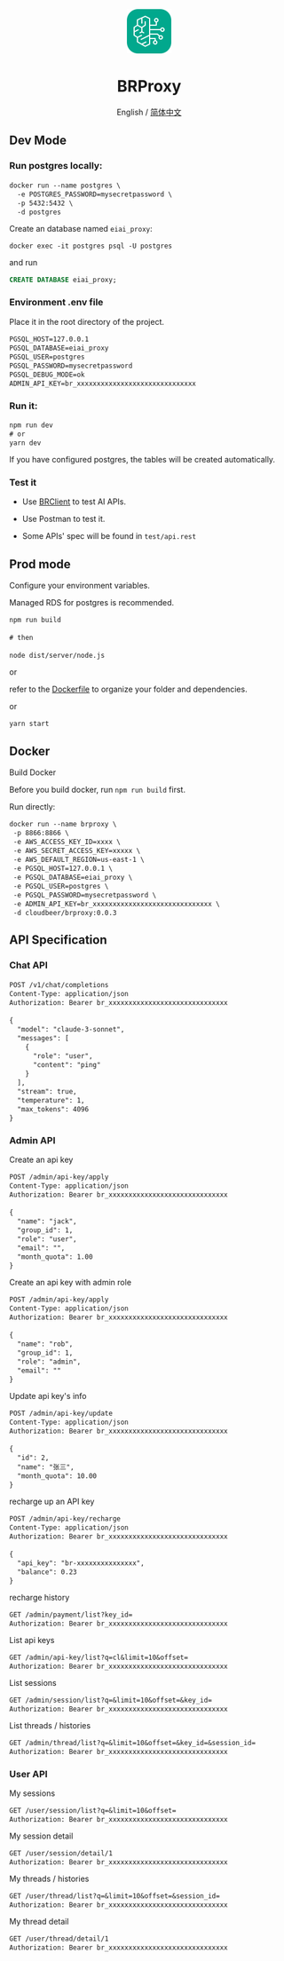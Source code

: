 <div align="center">
<img src="./src/public/img/bedrock_32.svg" alt="icon"/>

<h1 align="center">BRProxy</h1>

English / [简体中文](./README_CN.md)

</div>

## Dev Mode

### Run postgres locally:

```shell
docker run --name postgres \
  -e POSTGRES_PASSWORD=mysecretpassword \
  -p 5432:5432 \
  -d postgres
```

Create an database named `eiai_proxy`:

```shell
docker exec -it postgres psql -U postgres
```
and run

```sql
CREATE DATABASE eiai_proxy;
```


### Environment .env file

Place it in the root directory of the project.

```env
PGSQL_HOST=127.0.0.1
PGSQL_DATABASE=eiai_proxy
PGSQL_USER=postgres
PGSQL_PASSWORD=mysecretpassword
PGSQL_DEBUG_MODE=ok
ADMIN_API_KEY=br_xxxxxxxxxxxxxxxxxxxxxxxxxxxxxx
```


### Run it:

```shell
npm run dev
# or
yarn dev
```

If you have configured postgres, the tables will be created automatically.


### Test it

- Use [BRClient](https://github.com/DamonDeng/BRClient) to test AI APIs.

- Use Postman to test it. 

- Some APIs' spec will be found in `test/api.rest`

## Prod mode

Configure your environment variables.

Managed RDS for postgres is recommended.

```shell
npm run build 

# then

node dist/server/node.js
```

or 

refer to the [Dockerfile](./Dockerfile) to organize your folder and dependencies.

or

```shell
yarn start
```


## Docker

Build Docker

Before you build docker, run  `npm run build` first.

Run directly:

```shell
docker run --name brproxy \
 -p 8866:8866 \
 -e AWS_ACCESS_KEY_ID=xxxx \
 -e AWS_SECRET_ACCESS_KEY=xxxxx \
 -e AWS_DEFAULT_REGION=us-east-1 \
 -e PGSQL_HOST=127.0.0.1 \
 -e PGSQL_DATABASE=eiai_proxy \
 -e PGSQL_USER=postgres \
 -e PGSQL_PASSWORD=mysecretpassword \
 -e ADMIN_API_KEY=br_xxxxxxxxxxxxxxxxxxxxxxxxxxxxxx \
 -d cloudbeer/brproxy:0.0.3
```




## API Specification

### Chat API

```text
POST /v1/chat/completions
Content-Type: application/json
Authorization: Bearer br_xxxxxxxxxxxxxxxxxxxxxxxxxxxxxx

{
  "model": "claude-3-sonnet",
  "messages": [
    {
      "role": "user",
      "content": "ping"
    }
  ],
  "stream": true,
  "temperature": 1,
  "max_tokens": 4096
}
```

### Admin API

Create an api key

```text
POST /admin/api-key/apply
Content-Type: application/json
Authorization: Bearer br_xxxxxxxxxxxxxxxxxxxxxxxxxxxxxx

{
  "name": "jack",
  "group_id": 1,
  "role": "user",
  "email": "",
  "month_quota": 1.00
}
```

Create an api key with admin role

```text
POST /admin/api-key/apply
Content-Type: application/json
Authorization: Bearer br_xxxxxxxxxxxxxxxxxxxxxxxxxxxxxx

{
  "name": "rob",
  "group_id": 1,
  "role": "admin",
  "email": ""
}
```

Update api key's info

```text
POST /admin/api-key/update
Content-Type: application/json
Authorization: Bearer br_xxxxxxxxxxxxxxxxxxxxxxxxxxxxxx

{
  "id": 2,
  "name": "张三",
  "month_quota": 10.00
}
```

recharge up an  API key

```text
POST /admin/api-key/recharge
Content-Type: application/json
Authorization: Bearer br_xxxxxxxxxxxxxxxxxxxxxxxxxxxxxx

{
  "api_key": "br-xxxxxxxxxxxxxxx",
  "balance": 0.23
}
```

recharge history

```
GET /admin/payment/list?key_id=
Authorization: Bearer br_xxxxxxxxxxxxxxxxxxxxxxxxxxxxxx

```

List api keys

```text
GET /admin/api-key/list?q=cl&limit=10&offset=
Authorization: Bearer br_xxxxxxxxxxxxxxxxxxxxxxxxxxxxxx
```

List sessions

```text
GET /admin/session/list?q=&limit=10&offset=&key_id=
Authorization: Bearer br_xxxxxxxxxxxxxxxxxxxxxxxxxxxxxx
```


List threads / histories

```text
GET /admin/thread/list?q=&limit=10&offset=&key_id=&session_id=
Authorization: Bearer br_xxxxxxxxxxxxxxxxxxxxxxxxxxxxxx
```


### User API


My sessions

```text
GET /user/session/list?q=&limit=10&offset=
Authorization: Bearer br_xxxxxxxxxxxxxxxxxxxxxxxxxxxxxx
```

My session detail

```text
GET /user/session/detail/1
Authorization: Bearer br_xxxxxxxxxxxxxxxxxxxxxxxxxxxxxx
```


My threads / histories

```text
GET /user/thread/list?q=&limit=10&offset=&session_id=
Authorization: Bearer br_xxxxxxxxxxxxxxxxxxxxxxxxxxxxxx
```

My thread detail

```text
GET /user/thread/detail/1
Authorization: Bearer br_xxxxxxxxxxxxxxxxxxxxxxxxxxxxxx
```
